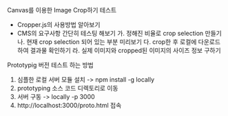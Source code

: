 Canvas를 이용한 Image Crop하기 테스트
* Cropper.js의 사용방법 알아보기
* CMS의 요구사항 간단히 테스팅 해보기
가. 정해진 비율로 crop selection 만들기
나. 현재 crop selection 되어 있는 부분 미리보기
다. crop한 후 로컬에 다운로드 하여 결과물 확인하기
라. 실제 이미지와 cropped된 이미지의 사이즈 정보 구하기


Prototypig 버전 테스트 하는 방법
1. 심플한 로컬 서버 모듈 설치 -> npm install -g locally
2. prototyping 소스 코드 디렉토리로 이동
3. 서버 구동 -> locally -p 3000
4. http://localhost:3000/proto.html 접속

